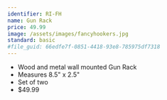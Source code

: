 ```yaml
---
identifier: RI-FH
name: Gun Rack
price: 49.99
image: /assets/images/fancyhookers.jpg
standard: basic
#file_guid: 66edfe7f-0851-4418-93e8-785975df7318
---
```



- Wood and metal wall mounted Gun Rack
- Measures 8.5" x 2.5"
- Set of two
- $49.99
